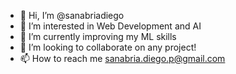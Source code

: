 - 👋 Hi, I’m @sanabriadiego
- 👀 I’m interested in Web Development and AI
- 🌱 I’m currently improving my ML skills
- 💞️ I’m looking to collaborate on any project!
- 📫 How to reach me sanabria.diego.p@gmail.com

<!---
sanabriadiego/sanabriadiego is a ✨ special ✨ repository because its `README.md` (this file) appears on your GitHub profile.
You can click the Preview link to take a look at your changes.
--->
